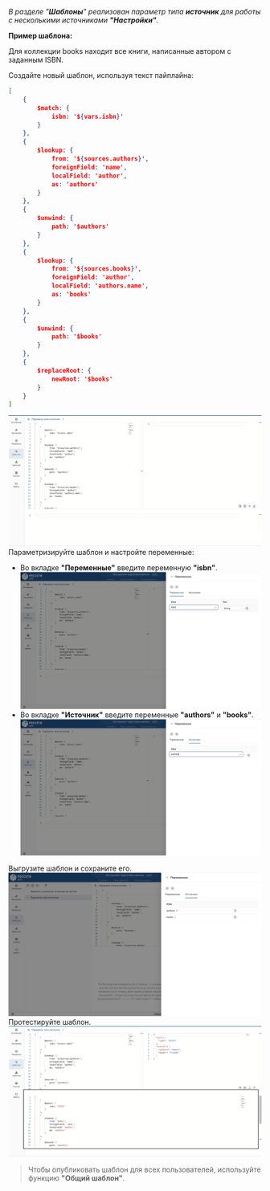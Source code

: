 _В разделе "**Шаблоны**" реализован параметр типа **источник** для работы с несколькими источниками **"Настройки"**._

**Пример шаблона:**

Для коллекции books находит все книги, написанные автором с заданным ISBN.

Создайте новый шаблон, используя текст пайплайна:
```json
[
    {
        $match: {
            isbn: '${vars.isbn}'
        }
    },
    {
        $lookup: {
            from: '${sources.authors}',
            foreignField: 'name',
            localField: 'author',
            as: 'authors'
        }
    },
    {
        $unwind: {
            path: '$authors'
        }
    },
    {
        $lookup: {
            from: '${sources.books}',
            foreignField: 'author',
            localField: 'authors.name',
            as: 'books'
        }
    },
    {
        $unwind: {
            path: '$books'
        }
    },
    {
        $replaceRoot: {
            newRoot: '$books'
        }
    }
]
```
![1_Template_text.png](../images/6_Template/Source_template/1_Template_text.png)
Параметризируйте шаблон и настройте переменные:

* Во вкладке **"Переменные"** введите переменную **"isbn"**.
![2_vars_isbn.png](../images/6_Template/Source_template/2_vars_isbn.png)
* Во вкладке **"Источник"** введите переменные **"authors"** и **"books"**.
![3_sources_authors.png](../images/6_Template/Source_template/3_sources_authors.png)

Выгрузите шаблон и сохраните его.
![4_namespaces.png](../images/6_Template/Source_template/4_namespaces.png)
Протестируйте шаблон.
![5_result.png](../images/6_Template/Source_template/5_result.png)
> Чтобы опубликовать шаблон для всех пользователей, используйте функцию **"Общий шаблон"**.
